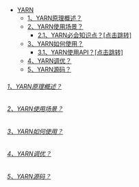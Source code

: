 
* [YARN]()
    - [1、YARN原理概述？]()
    - [2、YARN使用场景？]()
        - [2.1、YARN必会知识点？[点击跳转]](../../../../../../../../bigdata-project/src/main/doc/yarn.md)
    - [3、YARN如何使用？]()
        - [3.1、YARN使用API？[点击跳转]](../../api/yarn)
    - [4、YARN调优？]()
    - [5、YARN源码？]()

###### [1、YARN原理概述？]()

###### [2、YARN使用场景？]()

###### [3、YARN如何使用？]()

###### [4、YARN调优？]()

###### [5、YARN源码？]()
